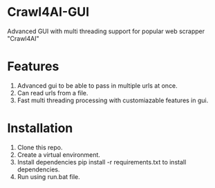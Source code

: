 # Crawl4AI-GUI
Advanced GUI with multi threading support for popular web scrapper "Crawl4AI"
# Features
1. Advanced gui to be able to pass in multiple urls at once.
2. Can read urls from a file.
3. Fast multi threading processing with customiazable features in gui.
# Installation
1. Clone this repo.
2. Create a virtual environment.
3. Install dependencies pip install -r requirements.txt to install dependencies.
4. Run using run.bat file.

